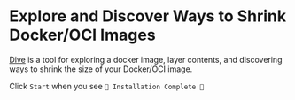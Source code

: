 # Explore and Discover Ways to Shrink Docker/OCI Images

[Dive](https://github.com/wagoodman/dive) is a tool for exploring a docker image, layer contents, and discovering ways to shrink the size of your Docker/OCI image.

Click `Start` when you see `🎉 Installation Complete 🎉`